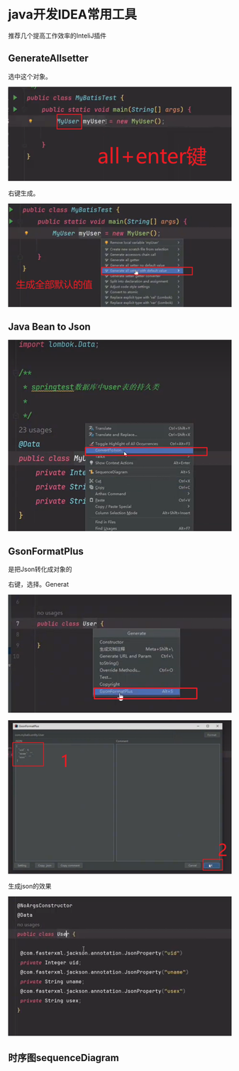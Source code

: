 # java开发IDEA常用工具

推荐几个提高工作效率的InteliJ插件

## GenerateAllsetter

选中这个对象。

![image-20231112185139712](05IDEA常用工具.assets/image-20231112185139712.png)



右键生成。

![image-20231112185225876](05IDEA常用工具.assets/image-20231112185225876.png)



## Java Bean to Json

![image-20231112184716626](05IDEA常用工具.assets/image-20231112184716626.png)

## GsonFormatPlus

是把Json转化成对象的

右键，选择。Generat

![image-20231112184818724](05IDEA常用工具.assets/image-20231112184818724.png)



![image-20231112185000843](05IDEA常用工具.assets/image-20231112185000843.png)



生成json的效果

![image-20231112184859212](05IDEA常用工具.assets/image-20231112184859212.png)

## 时序图sequenceDiagram
